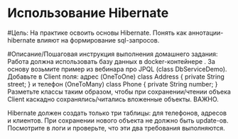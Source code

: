 # Использование Hibernate

#Цель:
На практике освоить основы Hibernate.
Понять как аннотации-hibernate влияют на формирование sql-запросов.

#Описание/Пошаговая инструкция выполнения домашнего задания:
Работа должна использовать базу данных в docker-контейнере .
За основу возьмите пример из вебинара про JPQL (class DbServiceDemo).
Добавьте в Client поля:
адрес (OneToOne)
class Address {
private String street;
}
и телефон (OneToMany)
class Phone {
private String number;
}
Разметьте классы таким образом, чтобы при сохранении/чтении объека Client каскадно сохранялись/читались вложенные объекты.
ВАЖНО.

Hibernate должен создать только три таблицы: для телефонов, адресов и клиентов.
При сохранении нового объекта не должно быть update-ов. Посмотрите в логи и проверьте, что эти два требования выполняются.